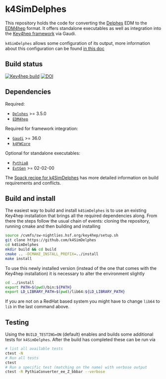# k4SimDelphes

This repository holds the code for converting the
[Delphes](https://cp3.irmp.ucl.ac.be/projects/delphes) EDM to the
[EDM4hep](https://github.com/key4hep/EDM4hep) format. It offers standalone
executables as well as integration into the [Key4hep
framework](https://github.com/key4hep) via Gaudi.

`k4SimDelphes` allows some configuration of its output, more information about
this configuration can be found [in this doc](doc/output_config.md)

## Build status
[![Key4hep build](https://github.com/key4hep/k4SimDelphes/actions/workflows/key4hep-build.yaml/badge.svg)](https://github.com/key4hep/k4SimDelphes/actions/workflows/key4hep-build.yaml)
[![DOI](https://zenodo.org/badge/311063193.svg)](https://doi.org/10.5281/zenodo.7256903)


## Dependencies
Required:
- [`Delphes`](https://github.com/delphes/delphes) >= 3.5.0
- [`EDM4hep`](https://github.com/key4hep/edm4hep)

Required for framework integration:
- [`Gaudi`](https://gitlab.cern.ch/gaudi/Gaudi) >= 36.0
- [`k4FWCore`](https://github.com/key4hep/k4FWCore)

Optional for standalone executables:
- [`Pythia8`](https://pythia.org/)
- [`EvtGen`](https://evtgen.hepforge.org/) >= 02-02-00

The [Spack recipe for k4SimDelphes](https://github.com/key4hep/key4hep-spack/blob/release/packages/k4simdelphes/package.py) has more detailed information on build requirements  and conflicts.

## Build and install
The easiest way to build and install `k4SimDelphes` is to use an existing
Key4hep installation that brings all the required dependencies along. From there
the steps follow the usual chain of events: cloning the repository, running
cmake and then building and installing

``` bash
source /cvmfs/sw-nightlies.hsf.org/key4hep/setup.sh
git clone https://github.com/k4SimDelphes
cd k4SimDelphes
mkdir build && cd build
cmake .. -DCMAKE_INSTALL_PREFIX=../install
make install
```

To use this newly installed version (instead of the one that comes with the
Key4hep installation) it is necessary to alter the environment slightly

``` bash
cd ../install
export PATH=$(pwd)/bin:${PATH}
export LD_LIBRARY_PATH=$(pwd)/lib64:${LD_LIBRARY_PATH}
```

If you are not on a RedHat based system you might have to change `lib64` to
`lib` in the last command above.

## Testing
Using the `BUILD_TESTING=ON` (default) enables and builds some additional tests
for `k4SimDelphes`. After the build has completed these can be run via

``` bash
# list all available tests
ctest -N
# Run all tests
ctest
# Run a specific test (matching on the name) with verbose output
ctest -R PythiaConverter_ee_Z_bbbar --verbose
```
